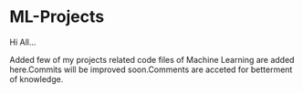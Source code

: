 # ML-Projects
Hi All...

Added few of my projects related code files of Machine Learning are added here.Commits will be improved soon.Comments are acceted for betterment of knowledge.

